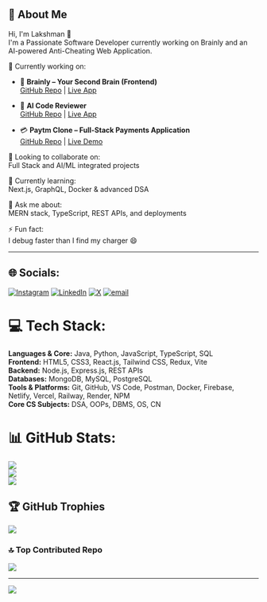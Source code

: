 ## 💫 About Me
Hi, I'm Lakshman 👋  
I'm a Passionate Software Developer currently working on Brainly and an AI-powered Anti-Cheating Web Application.

🔭 Currently working on:
- 🧠 **Brainly – Your Second Brain (Frontend)**  
  [GitHub Repo](https://github.com/roy4262/Brainly-frontend) | [Live App](https://brainly-second-brain.netlify.app/)

- 🤖 **AI Code Reviewer**  
  [GitHub Repo](https://github.com/roy4262/ai-code-reviewer) | [Live App](https://ai-code-reviewr.netlify.app/)

- 💳 **Paytm Clone – Full-Stack Payments Application**  
  [GitHub Repo](https://github.com/roy4262/paytm) | [Live Demo](https://bright-belekoy-36f1ce.netlify.app/)

👯 Looking to collaborate on:  
Full Stack and AI/ML integrated projects

🌱 Currently learning:  
Next.js, GraphQL, Docker & advanced DSA

💬 Ask me about:  
MERN stack, TypeScript, REST APIs, and deployments

⚡ Fun fact:  
I debug faster than I find my charger 😄


---

## 🌐 Socials:
[![Instagram](https://img.shields.io/badge/Instagram-%23E4405F.svg?logo=Instagram&logoColor=white)](https://instagram.com/lakshmanvirijala) [![LinkedIn](https://img.shields.io/badge/LinkedIn-%230077B5.svg?logo=linkedin&logoColor=white)](https://www.linkedin.com/in/lakshmanvirijala/) [![X](https://img.shields.io/badge/X-black.svg?logo=X&logoColor=white)](https://x.com/Lakshman_Vj_) [![email](https://img.shields.io/badge/Email-D14836?logo=gmail&logoColor=white)](mailto:lvirijala@gmail.com) 

# 💻 Tech Stack:
**Languages & Core:** Java, Python, JavaScript, TypeScript, SQL  
**Frontend:** HTML5, CSS3, React.js, Tailwind CSS, Redux, Vite  
**Backend:** Node.js, Express.js, REST APIs  
**Databases:** MongoDB, MySQL, PostgreSQL  
**Tools & Platforms:** Git, GitHub, VS Code, Postman, Docker, Firebase, Netlify, Vercel, Railway, Render, NPM  
**Core CS Subjects:** DSA, OOPs, DBMS, OS, CN  

# 📊 GitHub Stats:
![](https://github-readme-stats.vercel.app/api?username=roy4262&theme=dark&hide_border=false&include_all_commits=false&count_private=false)<br/>
![](https://nirzak-streak-stats.vercel.app/?user=roy4262&theme=dark&hide_border=false)<br/>
![](https://github-readme-stats.vercel.app/api/top-langs/?username=roy4262&theme=dark&hide_border=false&include_all_commits=false&count_private=false&layout=compact)

## 🏆 GitHub Trophies
![](https://github-profile-trophy.vercel.app/?username=roy4262&theme=shadow_red&no-frame=false&no-bg=false&margin-w=4)

### 🔝 Top Contributed Repo
![](https://github-contributor-stats.vercel.app/api?username=roy4262&limit=5&theme=dark&combine_all_yearly_contributions=true)

---
[![](https://visitcount.itsvg.in/api?id=roy4262&icon=0&color=0)](https://visitcount.itsvg.in)

<!-- Proudly created with GPRM ( https://gprm.itsvg.in ) -->
